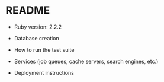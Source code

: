 # README

- Ruby version: 2.2.2

* Database creation

* How to run the test suite

* Services (job queues, cache servers, search engines, etc.)

* Deployment instructions